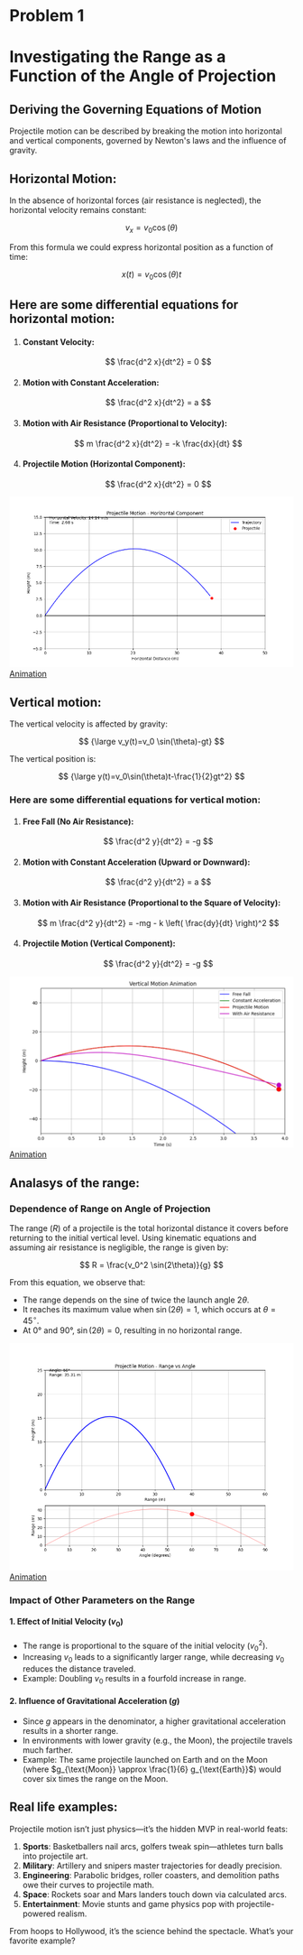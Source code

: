 

# Problem 1


# Investigating the Range as a Function of the Angle of Projection

## Deriving the Governing Equations of Motion

Projectile motion can be described by breaking the motion into horizontal and vertical components, governed by Newton's laws and the influence of gravity.



## Horizontal Motion:

In the absence of horizontal forces (air resistance is neglected), the horizontal velocity remains constant: 

$$ 
v_x=v_0 \cos(\theta)
$$

From this formula we could express horizontal position as a function of time:

$$
x(t)=v_0 \cos(\theta)t
$$



## Here are some differential equations for horizontal motion:


1. #### Constant Velocity:

   $$
   \frac{d^2 x}{dt^2} = 0
   $$

2. #### Motion with Constant Acceleration:

   $$
   \frac{d^2 x}{dt^2} = a
   $$


3. #### Motion with Air Resistance (Proportional to Velocity):

   $$
   m \frac{d^2 x}{dt^2} = -k \frac{dx}{dt}
   $$

4. #### Projectile Motion (Horizontal Component):

   $$
   \frac{d^2 x}{dt^2} = 0
   $$

![alt text](image-3.png)
[Animation](https://colab.research.google.com/drive/1bJJS1KM194uaMRDyOWEmM7HYhq3j4Rjy#scrollTo=YE-9bsZXhoIS&line=63&uniqifier=1)

## Vertical motion:

The vertical velocity is affected by gravity:

 $$
 {\large v_y(t)=v_0 \sin(\theta)-gt}
 $$

The vertical position is:

$$
{\large y(t)=v_0\sin(\theta)t-\frac{1}{2}gt^2}
$$

### Here are some differential equations for vertical motion:

1. #### Free Fall (No Air Resistance):

   $$
   \frac{d^2 y}{dt^2} = -g
   $$

2. #### Motion with Constant Acceleration (Upward or Downward):

   $$
   \frac{d^2 y}{dt^2} = a
   $$

3. #### Motion with Air Resistance (Proportional to the Square of Velocity): 

   $$
   m \frac{d^2 y}{dt^2} = -mg - k \left( \frac{dy}{dt} \right)^2
   $$

4. #### Projectile Motion (Vertical Component):

   $$
   \frac{d^2 y}{dt^2} = -g
   $$

![alt text](image.png)
[Animation](https://colab.research.google.com/drive/1Vsmp81DaA9eMY0aogXAYvMaahPNyGoIi#scrollTo=R9LMeK2RaiXx&line=109&uniqifier=1)

## Analasys of the range:



### Dependence of Range on Angle of Projection  

The range ($R$) of a projectile is the total horizontal distance it covers before returning to the initial vertical level. Using kinematic equations and assuming air resistance is negligible, the range is given by:  

$$
R = \frac{v_0^2 \sin(2\theta)}{g}
$$

From this equation, we observe that:  

- The range depends on the sine of twice the launch angle $2\theta$.  
- It reaches its maximum value when $\sin(2\theta) = 1$, which occurs at $\theta = 45^\circ$.  
- At 0° and 90°, $\sin(2\theta) = 0$, resulting in no horizontal range.  

![alt text](image-1.png)
[Animation](https://colab.research.google.com/drive/1jiv_BcF6ElKWYCG2IJCbiCYEVfFIyfkX#scrollTo=3-Ih2EZQc2hc&line=78&uniqifier=1)

### Impact of Other Parameters on the Range  

#### 1. Effect of Initial Velocity ($v_0$) 
- The range is proportional to the square of the initial velocity ($v_0^2$).  
- Increasing $v_0$ leads to a significantly larger range, while decreasing $v_0$ reduces the distance traveled.  
- Example: Doubling $v_0$ results in a fourfold increase in range.  

#### 2. Influence of Gravitational Acceleration ($g$)
- Since $g$ appears in the denominator, a higher gravitational acceleration results in a shorter range.  
- In environments with lower gravity (e.g., the Moon), the projectile travels much farther.  
- Example: The same projectile launched on Earth and on the Moon (where $g_{\text{Moon}} \approx \frac{1}{6} g_{\text{Earth}}$) would cover six times the range on the Moon.

## Real life examples:


Projectile motion isn’t just physics—it’s the hidden MVP in real-world feats:

1. **Sports**: Basketballers nail arcs, golfers tweak spin—athletes turn balls into projectile art.  
2. **Military**: Artillery and snipers master trajectories for deadly precision.  
3. **Engineering**: Parabolic bridges, roller coasters, and demolition paths owe their curves to projectile math.  
4. **Space**: Rockets soar and Mars landers touch down via calculated arcs.  
5. **Entertainment**: Movie stunts and game physics pop with projectile-powered realism.

From hoops to Hollywood, it’s the science behind the spectacle. What’s your favorite example?